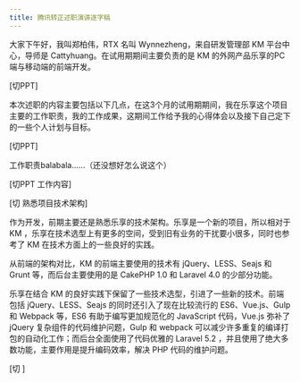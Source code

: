 ```yaml
---
title: 腾讯转正述职演讲逐字稿
---
```


大家下午好，我叫郑柏伟，RTX 名叫 Wynnezheng，来自研发管理部 KM 平台中心，导师是 Cattyhuang。在试用期期间主要负责的是 KM 的外网产品乐享的PC端与移动端的前端开发。

[切PPT]

本次述职的内容主要包括以下几点，在这3个月的试用期期间，我在乐享这个项目主要的工作职责，我的工作成果，这期间工作给予我的心得体会以及接下自己定下的一些个人计划与目标。

[切PPT]

工作职责balabala……（还没想好怎么说这个）

[切PPT 工作内容]

[切 熟悉项目技术架构]

作为开发，前期主要还是熟悉乐享的技术架构。乐享是一个新的项目，所以相对于 KM ，乐享在技术选型上有更多的空间，受到旧有业务的干扰要小很多，同时也参考了 KM 在技术方面上的一些良好的实践。

从前端的架构对比，KM 的前端主要使用的技术有 jQuery、LESS、Seajs 和 Grunt 等，而后台主要使用的是 CakePHP 1.0 和 Laravel 4.0 的少部分功能。

乐享在结合 KM 的良好实践下保留了一些技术选型，引进了一些新的技术。前端包括 jQuery、LESS、Seajs 的同时还引入了现在比较流行的 ES6、Vue.js、Gulp 和 Webpack 等，ES6 有助于编写更加规范化的 JavaScript 代码，Vue.js 弥补了 jQuery 复杂组件的代码维护问题，Gulp 和 webpack 可以减少许多重复的编译打包的自动化工作；而后台全面使用了代码优雅的 Laravel 5.2 ，并且使用了绝大多数功能，主要作用是提升编码效率，解决 PHP 代码的维护问题。

[切 ]
